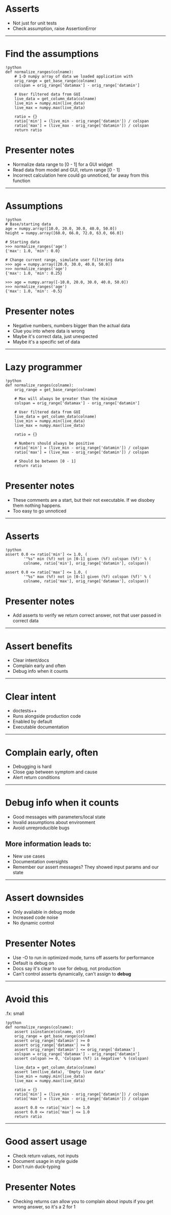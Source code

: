 # Asserts

- Not just for unit tests
- Check assumption, raise AssertionError

--------------------------------------------------

# Find the assumptions

    !python
    def normalize_ranges(colname):
        # 1-D numpy array of data we loaded application with
        orig_range = get_base_range(colname)
        colspan = orig_range['datamax'] - orig_range['datamin']

        # User filtered data from GUI
        live_data = get_column_data(colname)
        live_min = numpy.min(live_data)
        live_max = numpy.max(live_data)

        ratio = {}
        ratio['min'] = (live_min - orig_range['datamin']) / colspan
        ratio['max'] = (live_max - orig_range['datamin']) / colspan
        return ratio

# Presenter notes

- Normalize data range to [0 - 1] for a GUI widget
- Read data from model and GUI, return range [0 - 1]
- Incorrect calculation here could go unnoticed, far away from this function

--------------------------------------------------

# Assumptions

    !python
    # Base/starting data
    age = numpy.array([10.0, 20.0, 30.0, 40.0, 50.0])
    height = numpy.array([60.0, 66.0, 72.0, 63.0, 66.0])

    # Starting data
    >>> normalize_ranges('age')
    {'max': 1.0, 'min': 0.0}

    # Change current range, simulate user filtering data
    >>> age = numpy.array([20.0, 30.0, 40.0, 50.0])
    >>> normalize_ranges('age')
    {'max': 1.0, 'min': 0.25}

    >>> age = numpy.array([-10.0, 20.0, 30.0, 40.0, 50.0])
    >>> normalize_ranges('age')
    {'max': 1.0, 'min': -0.5}

# Presenter notes

- Negative numbers, numbers bigger than the actual data
- Clue you into where data is wrong
- Maybe it's correct data, just unexpected
- Maybe it's a specific set of data

--------------------------------------------------

# Lazy programmer

    !python
    def normalize_ranges(colname):
        orig_range = get_base_range(colname)

        # Max will always be greater than the minimum
        colspan = orig_range['datamax'] - orig_range['datamin']

        # User filtered data from GUI
        live_data = get_column_data(colname)
        live_min = numpy.min(live_data)
        live_max = numpy.max(live_data)

        ratio = {}

        # Numbers should always be positive
        ratio['min'] = (live_min - orig_range['datamin']) / colspan
        ratio['max'] = (live_max - orig_range['datamin']) / colspan

        # Should be between [0 - 1]
        return ratio

# Presenter notes

- These comments are a start, but their not executable. If we disobey them
  nothing happens.
- Too easy to go unnoticed

--------------------------------------------------

# Asserts

    !python
    assert 0.0 <= ratio['min'] <= 1.0, (
            '"%s" min (%f) not in [0-1] given (%f) colspan (%f)' % (
            colname, ratio['min'], orig_range['datamin'], colspan))

    assert 0.0 <= ratio['max'] <= 1.0, (
            '"%s" max (%f) not in [0-1] given (%f) colspan (%f)' % (
            colname, ratio['max'], orig_range['datamax'], colspan))

# Presenter notes

- Add asserts to verify we return correct answer, not that user passed in
  correct data

--------------------------------------------------

# Assert benefits

- Clear intent/docs
- Complain early and often
- Debug info when it counts

--------------------------------------------------

# Clear intent

- doctests++
- Runs alongside production code
- Enabled by default
- Executable documentation

--------------------------------------------------

# Complain early, often

- Debugging is hard
- Close gap between symptom and cause
- Alert return conditions

--------------------------------------------------

# Debug info when it counts

- Good messages with parameters/local state
- Invalid assumptions about environment
- Avoid unreproducible bugs

## More information leads to:

- New use cases
- Documentation oversights
- Remember our assert messages? They showed input params and our state

--------------------------------------------------

# Assert downsides

- Only available in debug mode
- Increased code noise
- No dynamic control

# Presenter Notes

- Use -O to run in optimized mode, turns off asserts for performance
- Default is debug on
- Docs say it's clear to use for debug, not production
- Can't control asserts dynamically, can't assign to __debug__

--------------------------------------------------

# Avoid this
.fx: small

    !python
    def normalize_ranges(colname):
        assert isinstance(colname, str)
        orig_range = get_base_range(colname)
        assert orig_range['datamin'] >= 0
        assert orig_range['datamax'] >= 0
        assert orig_range['datamin'] <= orig_range['datamax']
        colspan = orig_range['datamax'] - orig_range['datamin']
        assert colspan >= 0, 'Colspan (%f) is negative' % (colspan)

        live_data = get_column_data(colname)
        assert len(live_data), 'Empty live data'
        live_min = numpy.min(live_data)
        live_max = numpy.max(live_data)

        ratio = {}
        ratio['min'] = (live_min - orig_range['datamin']) / colspan
        ratio['max'] = (live_max - orig_range['datamin']) / colspan

        assert 0.0 <= ratio['min'] <= 1.0
        assert 0.0 <= ratio['max'] <= 1.0
        return ratio

--------------------------------------------------

# Good assert usage

- Check return values, not inputs
- Document usage in style guide
- Don't ruin duck-typing

# Presenter Notes
- Checking returns can allow you to complain about inputs if you get wrong
  answer, so it's a 2 for 1
